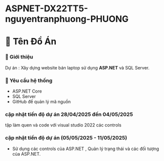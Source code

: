 # ASPNET-DX22TT5-nguyentranphuong-PHUONG
# 📌 Tên Đồ Án  
### 🚀 Giới thiệu  
Dự án : Xây dựng website bán laptop sử dụng **ASP.NET** và SQL Server.

### 📌 Yêu cầu hệ thống  
- ASP.NET Core  
- SQL Server  
- GitHub để quản lý mã nguồn  
### cập nhật tiến độ dự án 28/04/2025 đến 04/05/2025
tập làm quen và code với visual studio 2022 các controls
### cập nhật tiến độ dự án (05/05/2025 - 11/05/2025)
- Sử dụng các controls của ASP.NET , Quản lý trạng thái và các đối tượng của ASP.NET.
